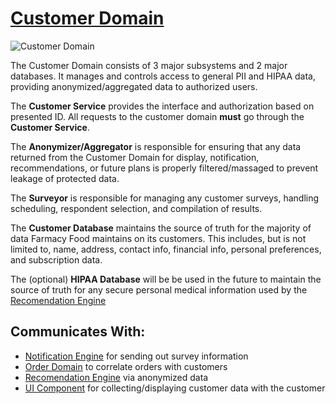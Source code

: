 # [Customer Domain](../../../README.md)

![Customer Domain](../images/customer_domain.svg)

The Customer Domain consists of 3 major subsystems and 2 major databases. It manages and controls access to general PII and HIPAA data, providing anonymized/aggregated data to authorized users.

The **Customer Service** provides the interface and authorization based on presented ID. All requests to the customer domain **must** go through the **Customer Service**.

The **Anonymizer/Aggregator** is responsible for ensuring that any data returned from the Customer Domain for display, notification, recommendations, or future plans is properly filtered/massaged to prevent leakage of protected data.

The **Surveyor** is responsible for managing any customer surveys, handling scheduling, respondent selection, and compilation of results.

The **Customer Database** maintains the source of truth for the majority of data Farmacy Food maintains on its customers. This includes, but is not limited to, name, address, contact info, financial info, personal preferences, and subscription data.

The (optional) **HIPAA Database** will be be used in the future to maintain the source of truth for any secure personal medical information used by the [Recomendation Engine](/doc/arc/components/recommendation_engine.md)

## Communicates With:
* [Notification Engine](/doc/arc/components/notification_engine.md) for sending out survey information
* [Order Domain](/doc/arc/components/order_domain.md) to correlate orders with customers
* [Recomendation Engine](/doc/arc/components/recommendation_engine.md) via anonymized data
* [UI Component](/doc/arc/components/ui_component.md) for collecting/displaying customer data with the customer
